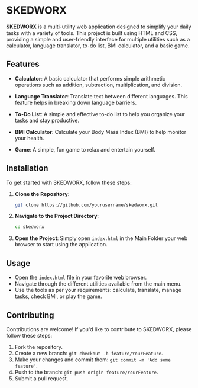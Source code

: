 
# SKEDWORX

**SKEDWORX** is a multi-utility web application designed to simplify your daily tasks with a variety of tools. This project is built using HTML and CSS, providing a simple and user-friendly interface for multiple utilities such as a calculator, language translator, to-do list, BMI calculator, and a basic game.

## Features

- **Calculator**: A basic calculator that performs simple arithmetic operations such as addition, subtraction, multiplication, and division.

- **Language Translator**: Translate text between different languages. This feature helps in breaking down language barriers.

- **To-Do List**: A simple and effective to-do list to help you organize your tasks and stay productive.

- **BMI Calculator**: Calculate your Body Mass Index (BMI) to help monitor your health.

- **Game**: A simple, fun game to relax and entertain yourself.

## Installation

To get started with SKEDWORX, follow these steps:

1. **Clone the Repository**:
   ```bash
   git clone https://github.com/yourusername/skedworx.git
   ```

2. **Navigate to the Project Directory**:
   ```bash
   cd skedworx
   ```

3. **Open the Project**:
   Simply open `index.html` in the Main Folder your web browser to start using the application.

## Usage

- Open the `index.html` file in your favorite web browser.
- Navigate through the different utilities available from the main menu.
- Use the tools as per your requirements: calculate, translate, manage tasks, check BMI, or play the game.

## Contributing

Contributions are welcome! If you'd like to contribute to SKEDWORX, please follow these steps:

1. Fork the repository.
2. Create a new branch: `git checkout -b feature/YourFeature`.
3. Make your changes and commit them: `git commit -m 'Add some feature'`.
4. Push to the branch: `git push origin feature/YourFeature`.
5. Submit a pull request.
